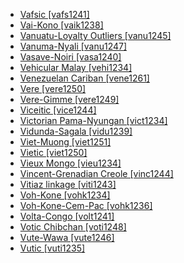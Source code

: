 - [Vafsic [vafs1241]](tree/indo1319/clas1257/indo1320/iran1269/cent2317/cent2318/nort3177/tati1243/tati1244/sout3177/vafs1241/md.ini)
- [Vai-Kono [vaik1238]](tree/mand1469/west2780/mand1431/cent2047/mand1432/mand1433/vaik1238/md.ini)
- [Vanuatu-Loyalty Outliers [vanu1245]](tree/aust1307/mala1545/cent2237/east2712/ocea1241/cent2060/east2445/poly1242/nucl1485/vanu1245/md.ini)
- [Vanuma-Nyali [vanu1247]](tree/atla1278/volt1241/benu1247/bant1294/sout3152/narr1281/lebo1246/nyal1255/vanu1247/md.ini)
- [Vasave-Noiri [vasa1240]](tree/indo1319/clas1257/indo1320/indo1321/indo1322/subc1234/bhil1254/vasa1240/md.ini)
- [Vehicular Malay [vehi1234]](tree/aust1307/mala1545/mala1536/nort3170/mala1538/vehi1234/md.ini)
- [Venezuelan Cariban [vene1261]](tree/cari1283/vene1261/md.ini)
- [Vere [vere1250]](tree/atla1278/volt1241/nort3149/came1255/samb1322/samb1323/nort3259/vere1249/vere1250/md.ini)
- [Vere-Gimme [vere1249]](tree/atla1278/volt1241/nort3149/came1255/samb1322/samb1323/nort3259/vere1249/md.ini)
- [Viceitic [vice1244]](tree/chib1249/core1252/isth1243/west2641/vice1244/md.ini)
- [Victorian Pama-Nyungan [vict1234]](tree/pama1250/sout3135/vict1234/md.ini)
- [Vidunda-Sagala [vidu1239]](tree/atla1278/volt1241/benu1247/bant1294/sout3152/narr1281/east2731/nort3203/nort3209/ruvu1235/west2846/vidu1239/md.ini)
- [Viet-Muong [viet1251]](tree/aust1305/viet1250/viet1251/md.ini)
- [Vietic [viet1250]](tree/aust1305/viet1250/md.ini)
- [Vieux Mongo [vieu1234]](tree/atla1278/volt1241/benu1247/bant1294/sout3152/narr1281/cent2260/grea1286/kela1261/vieu1234/md.ini)
- [Vincent-Grenadian Creole [vinc1244]](tree/indo1319/clas1257/germ1287/nort3152/west2793/nort3175/angl1264/angl1265/late1254/merc1242/macr1271/guin1259/cari1284/east2759/vinc1244/md.ini)
- [Vitiaz linkage [viti1243]](tree/aust1307/mala1545/cent2237/east2712/ocea1241/west2818/nort3206/nger1241/viti1243/md.ini)
- [Voh-Kone [vohk1234]](tree/aust1307/mala1545/cent2237/east2712/ocea1241/sout3173/newc1243/main1286/nort3325/nort3211/vohk1236/vohk1234/md.ini)
- [Voh-Kone-Cem-Pac [vohk1236]](tree/aust1307/mala1545/cent2237/east2712/ocea1241/sout3173/newc1243/main1286/nort3325/nort3211/vohk1236/md.ini)
- [Volta-Congo [volt1241]](tree/atla1278/volt1241/md.ini)
- [Votic Chibchan [voti1248]](tree/chib1249/core1252/voti1248/md.ini)
- [Vute-Wawa [vute1246]](tree/atla1278/volt1241/benu1247/bant1294/nort3168/mamb1309/niza1234/konj1251/mamb1310/vuti1235/vute1246/md.ini)
- [Vutic [vuti1235]](tree/atla1278/volt1241/benu1247/bant1294/nort3168/mamb1309/niza1234/konj1251/mamb1310/vuti1235/md.ini)
